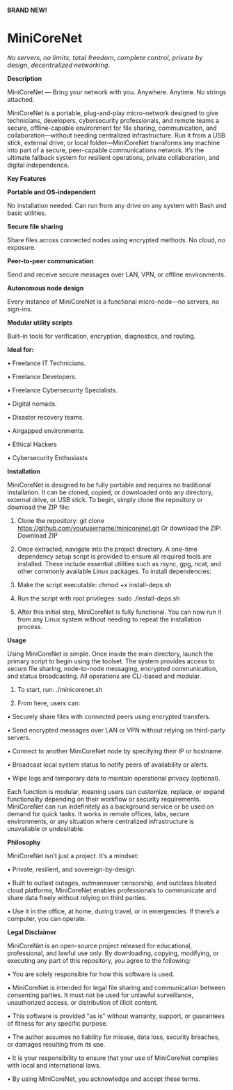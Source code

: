 **BRAND NEW!**

# MiniCoreNet
𝘕𝘰 𝘴𝘦𝘳𝘷𝘦𝘳𝘴, 𝘯𝘰 𝘭𝘪𝘮𝘪𝘵𝘴, 𝘵𝘰𝘵𝘢𝘭 𝘧𝘳𝘦𝘦𝘥𝘰𝘮, 𝘤𝘰𝘮𝘱𝘭𝘦𝘵𝘦 𝘤𝘰𝘯𝘵𝘳𝘰𝘭, 𝘱𝘳𝘪𝘷𝘢𝘵𝘦 𝘣𝘺 𝘥𝘦𝘴𝘪𝘨𝘯, 𝘥𝘦𝘤𝘦𝘯𝘵𝘳𝘢𝘭𝘪𝘻𝘦𝘥 𝘯𝘦𝘵𝘸𝘰𝘳𝘬𝘪𝘯𝘨.

**Description**

MiniCoreNet — Bring your network with you.
Anywhere. Anytime. No strings attached.

MiniCoreNet is a portable, plug-and-play micro-network designed to give technicians, developers, cybersecurity professionals, and remote teams a secure, offline-capable environment for file sharing, communication, and collaboration—without needing centralized infrastructure. Run it from a USB stick, external drive, or local folder—MiniCoreNet transforms any machine into part of a secure, peer-capable communications network. It’s the ultimate fallback system for resilient operations, private collaboration, and digital independence.

**Key Features**

**Portable and OS-independent**

No installation needed. Can run from any drive on any system with Bash and basic utilities.

**Secure file sharing**

Share files across connected nodes using encrypted methods. No cloud, no exposure.

**Peer-to-peer communication**

Send and receive secure messages over LAN, VPN, or offline environments.

**Autonomous node design**

Every instance of MiniCoreNet is a functional micro-node—no servers, no sign-ins.

**Modular utility scripts**

Built-in tools for verification, encryption, diagnostics, and routing.

**Ideal for:**

• Freelance IT Technicians.

• Freelance Developers.

• Freelance Cybersecurity Specialists.

• Digital nomads.

• Disaster recovery teams.

• Airgapped environments.

• Ethical Hackers

• Cybersecurity Enthusiasts

**Installation**

MiniCoreNet is designed to be fully portable and requires no traditional installation. It can be cloned, copied, or downloaded onto any directory, external drive, or USB stick. To begin, simply clone the repository or download the ZIP file:

1. Clone the repository: git clone https://github.com/yourusername/minicorenet.git Or download the ZIP: Download ZIP

2. Once extracted, navigate into the project directory. A one-time dependency setup script is provided to ensure all required tools are installed. These include essential utilities such as rsync, gpg, ncat, and other commonly available Linux packages. To install dependencies:

3. Make the script executable: chmod +x install-deps.sh

4. Run the script with root privileges: sudo ./install-deps.sh

5. After this initial step, MiniCoreNet is fully functional. You can now run it from any Linux system without needing to repeat the installation process.

**Usage**

Using MiniCoreNet is simple. Once inside the main directory, launch the primary script to begin using the toolset. The system provides access to secure file sharing, node-to-node messaging, encrypted communication, and status broadcasting. All operations are CLI-based and modular.

1. To start, run: ./minicorenet.sh
   
2. From here, users can:

• Securely share files with connected peers using encrypted transfers.

• Send encrypted messages over LAN or VPN without relying on third-party servers.

• Connect to another MiniCoreNet node by specifying their IP or hostname.

• Broadcast local system status to notify peers of availability or alerts.

• Wipe logs and temporary data to maintain operational privacy (optional).

Each function is modular, meaning users can customize, replace, or expand functionality depending on their workflow or security requirements. MiniCoreNet can run indefinitely as a background service or be used on demand for quick tasks. It works in remote offices, labs, secure environments, or any situation where centralized infrastructure is unavailable or undesirable.

**Philosophy**

MiniCoreNet isn’t just a project. It’s a mindset:

• Private, resilient, and sovereign-by-design.

• Built to outlast outages, outmaneuver censorship, and outclass bloated cloud platforms, MiniCoreNet enables professionals to communicate and share data freely without relying on third parties.

• Use it in the office, at home, during travel, or in emergencies. If there’s a computer, you can operate.

**Legal Disclaimer**

MiniCoreNet is an open-source project released for educational, professional, and lawful use only. By downloading, copying, modifying, or executing any part of this repository, you agree to the following:

• You are solely responsible for how this software is used.

• MiniCoreNet is intended for legal file sharing and communication between consenting parties. It must not be used for unlawful surveillance, unauthorized access, or distribution of illicit content.

• This software is provided "as is" without warranty, support, or guarantees of fitness for any specific purpose.

• The author assumes no liability for misuse, data loss, security breaches, or damages resulting from its use.

• It is your responsibility to ensure that your use of MiniCoreNet complies with local and international laws.

• By using MiniCoreNet, you acknowledge and accept these terms.
